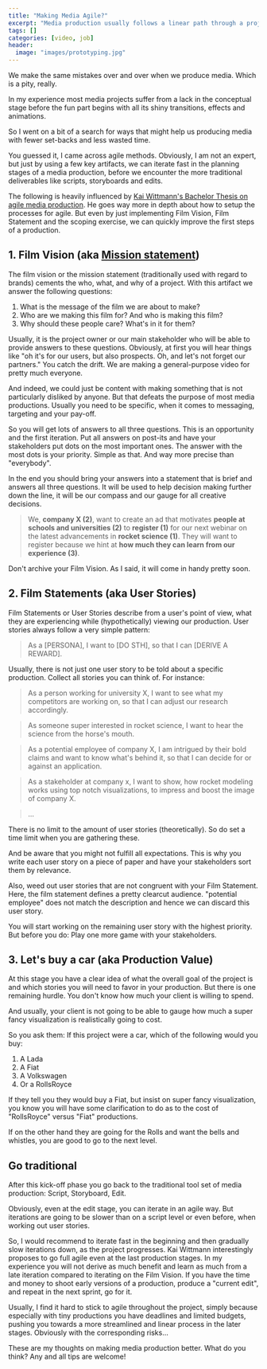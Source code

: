 ```yaml
---
title: "Making Media Agile?"
excerpt: "Media production usually follows a linear path through a project. This is how making media could benefit from agile methods."
tags: []
categories: [video, job]
header:
  image: "images/prototyping.jpg"
---
```


We make the same mistakes over and over when we produce media. Which is a pity, really. 

In my experience most media projects suffer from a lack in the conceptual stage before the fun part begins with all its shiny transitions, effects and animations.

So I went on a bit of a search for ways that might help us producing media with fewer set-backs and less wasted time.

You guessed it, I came across agile methods. Obviously, I am not an expert, but just by using a few key artifacts, we can iterate fast in the planning stages of a media production, before we encounter the more traditional deliverables like scripts, storyboards and edits.

The following is heavily influenced by [Kai Wittmann's Bachelor Thesis on agile media production](https://github.com/kaisky89/bachelor-agile-filmproduktion/blob/master/readme.md). He goes way more in depth about how to setup the processes for agile. But even by just implementing Film Vision, Film Statement and the scoping exercise, we can quickly improve the first steps of a production.

## 1. Film Vision (aka [Mission statement](/mission-statement/))

The film vision or the mission statement (traditionally used with regard to brands) cements the who, what, and why of a project. With this artifact we answer the following questions:

1. What is the message of the film we are about to make?
2. Who are we making this film for? And who is making this film?
3. Why should these people care? What's in it for them?

Usually, it is the project owner or our main stakeholder who will be able to provide answers to these questions. Obviously, at first you will hear things like "oh it's for our users, but also prospects. Oh, and let's not forget our partners." You catch the drift. We are making a general-purpose video for pretty much everyone.

And indeed, we could just be content with making something that is not particularly disliked by anyone. But that defeats the purpose of most media productions. Usually you need to be specific, when it comes to messaging, targeting and your pay-off.

So you will get lots of answers to all three questions. This is an opportunity and the first iteration. Put all answers on post-its and have your stakeholders put dots on the most important ones. The answer with the most dots is your priority. Simple as that. And way more precise than "everybody". 

In the end you should bring your answers into a statement that is brief and answers all three questions. It will be used to help decision making further down the line, it will be our compass and our gauge for all creative decisions.

> We, **company X (2)**, want to create an ad that motivates **people at schools and universities (2)** to **register (1)** for our next webinar on the latest advancements in **rocket science (1)**. They will want to register because we hint at **how much they can learn from our experience (3)**.

Don't archive your Film Vision. As I said, it will come in handy pretty soon.

## 2. Film Statements (aka User Stories)

Film Statements or User Stories describe from a user's point of view, what they are experiencing while (hypothetically) viewing our production. User stories always follow a very simple pattern:

> As a [PERSONA], I want to [DO STH], so that I can [DERIVE A REWARD].

Usually, there is not just one user story to be told about a specific production. Collect all stories you can think of. For instance:

> As a person working for university X, I want to see what my competitors are working on, so that I can adjust our research accordingly.

> As someone super interested in rocket science, I want to hear the science from the horse's mouth.

> As a potential employee of company X, I am intrigued by their bold claims and want to know what's behind it, so that I can decide for or against an application.

> As a stakeholder at company x, I want to show, how rocket modeling works using top notch visualizations, to impress and boost the image of company X.

> ...

There is no limit to the amount of user stories (theoretically). So do set a time limit when you are gathering these.

And be aware that you might not fulfill all expectations. This is why you write each user story on a piece of paper and have your stakeholders sort them by relevance.

Also, weed out user stories that are not congruent with your Film Statement. Here, the film statement defines a pretty clearcut audience. "potential employee" does not match the description and hence we can discard this user story.

You will start working on the remaining user story with the highest priority. But before you do: Play one more game with your stakeholders.

## 3. Let's buy a car (aka Production Value)

At this stage you have a clear idea of what the overall goal of the project is and which stories you will need to favor in your production. But there is one remaining hurdle. You don't know how much your client is willing to spend.

And usually, your client is not going to be able to gauge how much a super fancy visualization is realistically going to cost.

So you ask them: If this project were a car, which of the following would you buy:

1. A Lada
2. A Fiat
3. A Volkswagen
4. Or a RollsRoyce

If they tell you they would buy a Fiat, but insist on super fancy visualization, you know you will have some clarification to do as to the cost of "RollsRoyce" versus "Fiat" productions. 

If on the other hand they are going for the Rolls and want the bells and whistles, you are good to go to the next level.

## Go traditional

After this kick-off phase you go back to the traditional tool set of media production: Script, Storyboard, Edit.

Obviously, even at the edit stage, you can iterate in an agile way. But iterations are going to be slower than on a script level or even before, when working out user stories.

So, I would recommend to iterate fast in the beginning and then gradually slow iterations down, as the project progresses. Kai Wittmann interestingly proposes to go full agile even at the last production stages. In my experience you will not derive as much benefit and learn as much from a late iteration compared to iterating on the Film Vision. If you have the time and money to shoot early versions of a production, produce a "current edit", and repeat in the next sprint, go for it. 

Usually, I find it hard to stick to agile throughout the project, simply because especially with tiny productions you have deadlines and limited budgets, pushing you towards a more streamlined and linear process in the later stages. Obviously with the corresponding risks...

These are my thoughts on making media production better. What do you think? Any and all tips are welcome!
